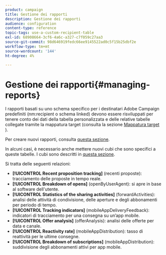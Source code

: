 ```yaml
---
product: campaign
title: Gestione dei rapporti
description: Gestione dei rapporti
audience: configuration
content-type: reference
topic-tags: use-a-custom-recipient-table
exl-id: 68908664-3cf6-4a6c-a327-c7f059c27aa3
source-git-commit: 98d646919fedc66ee9145522ad0c5f15b25dbf2e
workflow-type: tm+mt
source-wordcount: '144'
ht-degree: 4%

---
```


# Gestione dei rapporti{#managing-reports}

I rapporti basati su uno schema specifico per i destinatari Adobe Campaign predefiniti (nm:recipient o schema linked) devono essere risviluppati per tenere conto dei dati della tabella personalizzata e delle relative tabelle collegate tramite la mappatura target (consulta la sezione [Mappatura target](../../configuration/using/target-mapping.md) ).

Per creare nuovi rapporti, consulta [questa sezione](../../reporting/using/about-reports-creation-in-campaign.md).

In alcuni casi, è necessario anche mettere nuovi cubi che sono specifici a queste tabelle. I cubi sono descritti in [questa sezione](../../reporting/using/about-cubes.md).

Si tratta delle seguenti relazioni:

* **[!UICONTROL Recent proposition tracking]** (recenti proposte): tracciamento delle proposte in tempo reale.
* **[!UICONTROL Breakdown of opens]** (openByUserAgent): si apre in base al software dell&#39;utente.
* **[!UICONTROL Statistics of the sharing activities]** (forwardActivities): analisi delle attività di condivisione, delle aperture e degli abbonamenti per periodo di tempo.
* **[!UICONTROL Tracking indicators]** (mobileAppDeliveryFeedback): indicatori di tracciamento per una consegna su un’app mobile.
* **[!UICONTROL Offer analysis]** (offerAnalysis): analisi delle offerte per data e canale.
* **[!UICONTROL Reactivity rate]** (mobileAppDistribution): tasso di reattività per le ultime consegne.
* **[!UICONTROL Breakdown of subscriptions]** (mobileAppDistribution): suddivisione degli abbonamenti attivi per app mobile.

